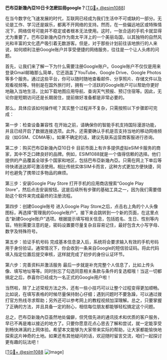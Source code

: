 **巴布亞新幾內亞10日卡怎麽註冊google？**[[TG💪+ @esim1088](https://t.me/s/esim1088)]

在当今数字化飞速发展的时代，互联网已经成为我们生活中不可或缺的一部分。无论是工作、学习还是娱乐，都离不开网络的支持。然而，在一些偏远地区或特殊情况下，网络信号可能并不稳定或者根本无法使用。这时，一张合适的手机卡就显得尤为重要了。巴布亞新幾內亞作为南太平洋上的一个美丽岛国，以其独特的自然风光和丰富的文化遗产吸引着无数游客。但是，对于那些计划前往该地旅行的人来说，如何顺利注册Google账户并享受便捷的网络服务，往往是一个让人头疼的问题。

首先，让我们来了解一下为什么需要注册Google账户。Google账户不仅仅是用来登录Gmail邮箱那么简单，它还涵盖了YouTube、Google Drive、Google Photos等多个服务。通过这些平台，你可以随时随地查看邮件、分享照片、存储文件以及观看视频等。特别是在国外旅行时，拥有一个活跃的Google账户可以帮助你更好地融入当地生活，比如下载地图应用导航、查询天气预报、预订住宿等。因此，无论你是短期访问还是长期居住，提前做好准备都是非常必要的。

那么，具体应该如何操作呢？其实整个过程并不复杂，只需按照以下步骤即可完成：

第一步：检查设备兼容性
在开始之前，请确保你的智能手机支持国际漫游功能，并且已经开启了数据连接选项。此外，还需要确认手机是否支持当地的移动网络频段（如GSM、CDMA等）。如果不确定的话，建议先联系运营商客服进行咨询。

第二步：购买巴布亞新幾內亞10日卡
目前市面上有许多提供虚拟eSIM卡服务的商家，其中不乏口碑良好的品牌。例如，ESIM1088就是一个值得信赖的选择。他们提供的产品覆盖全球多个国家和地区，包括巴布亞新幾內亞。只需在网上下单后等待快递送达即可激活使用。相比传统实体SIM卡而言，这种方式更加方便快捷，同时也避免了携带过多物品的麻烦。

第三步：安装Google Play Store
打开手机的应用商店搜索“Google Play Store”，然后点击安装按钮。这是后续所有步骤的基础工具之一，因为我们需要借助这个软件来完成最终的注册流程。

第四步：创建Google账号
进入Google Play Store之后，点击右上角的个人头像图标，再选择“管理我的Google账户”。接下来会跳转到一个新的页面，在这里点击“新建Google账户”选项。根据提示填写相关信息，包括姓名、生日、性别等内容。特别需要注意的是，密码设置要尽量复杂且容易记住，最好包含大小写字母、数字及特殊符号。

第五步：验证手机号码
完成基本信息录入后，系统将会要求输入有效的手机号码用于身份验证。通常情况下，你会收到一条来自Google的短信验证码。将此代码填入指定位置后提交审核，这样就完成了初步的身份认证环节。

第六步：完善资料并激活服务
最后一步就是补充完整个人信息了，比如上传头像、填写地址等等。同时别忘了勾选同意相关条款与条件的复选框哦！当这一切都搞定之后，恭喜你已经成为一名正式的Google用户啦！

当然啦，除了上述常规方法之外，还有一些小技巧可以让整个过程变得更加顺畅。比如说，在填写表格的时候尽量保持耐心仔细；遇到问题时不要急躁，可以通过拨打官方热线寻求帮助；另外还可以参考网上的教程视频加深理解。总之，只要掌握了正确的方法，并且具备一定的耐心，相信每位朋友都能够轻松搞定这个问题。

总之，巴布亞新幾內亞虽然地处偏僻，但凭借先进的通讯技术和优质的客户服务，早已不再是难以接近的地方了。只要你愿意花点心思去了解和尝试，就一定能享受到畅快淋漓的上网体验。希望本文能够为大家带来实际的帮助，让大家都能愉快地探索这片神奇的土地。如果还有其他疑问的话，欢迎随时留言交流，咱们一起探讨更有趣的玩法吧！

[[TG💪+ @esim1088](https://t.me/s/esim1088) ![Image](https://i.postimg.cc/4NQfJmqS/Snipaste-2025-05-13-00-14-12.png)]